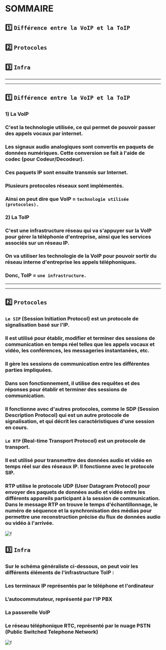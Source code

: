 # SOMMAIRE 
## 1️⃣ `Différence entre la VoIP et la ToIP`
## 2️⃣ `Protocoles`
## 3️⃣ `Infra`

***
***


## 1️⃣ `Différence entre la VoIP et la ToIP`

### 1) La VoIP

### C'est la technologie utilisée, ce qui permet de pouvoir passer des appels vocaux par internet.
### Les signaux audio analogiques sont convertis en paquets de données numériques. Cette conversion se fait à l'aide de codec (pour Codeur/Decodeur).
### Ces paquets IP sont ensuite transmis sur Internet.
### Plusieurs protocoles réseaux sont implémentés.
### Ainsi on peut dire que VoIP = `technologie utilisée (protocoles).`

### 2) La ToIP

### C'est une infrastructure réseau qui va s'appuyer sur la VoIP pour gérer la téléphonie d'entreprise, ainsi que les services associés sur un réseau IP.
### On va utiliser les technologie de la VoIP pour pouvoir sortir du réseau interne d'entreprise les appels téléphoniques.
### Donc, ToIP = `une infrastructure.`

***
***

## 2️⃣ `Protocoles`

### `Le SIP` (Session Initiation Protocol) est un protocole de signalisation basé sur l'IP.
### Il est utilisé pour établir, modifier et terminer des sessions de communication en temps réel telles que les appels vocaux et vidéo, les conférences, les messageries instantanées, etc.
### Il gère les sessions de communication entre les différentes parties impliquées.
### Dans son fonctionnement, il utilise des requêtes et des réponses pour établir et terminer des sessions de communication.
### Il fonctionne avec d'autres protocoles, comme le SDP (Session Description Protocol) qui est un autre protocole de signalisation, et qui décrit les caractéristiques d'une session en cours.

### `Le RTP` (Real-time Transport Protocol) est un protocole de transport.
### Il est utilisé pour transmettre des données audio et vidéo en temps réel sur des réseaux IP. Il fonctionne avec le protocole SIP.
### RTP utilise le protocole UDP (User Datagram Protocol) pour envoyer des paquets de données audio et vidéo entre les différents appareils participant à la session de communication. Dans le message RTP on trouve le temps d'échantillonnage, le numéro de séquence et la synchronisation des médias pour permettre une reconstruction précise du flux de données audio ou vidéo à l'arrivée.


![f](https://d33wubrfki0l68.cloudfront.net/6cc14709cd073b25be67330cdeb908f8638fc6a7/31426/assets/images/protocole-sip/lucidchart/9ca7f7c3-f1e7-4e86-92e7-c194871df934.png)


## 3️⃣ `Infra`

### Sur le schéma généraliste ci-dessous, on peut voir les différents éléments de l'infrastructure ToIP :

### Les terminaux IP représentés par le téléphone et l'ordinateur
### L’autocommutateur, représenté par l'IP PBX
### La passerelle VoIP
### Le réseau téléphonique RTC, représenté par le nuage PSTN (Public Switched Telephone Network)

![f](https://d33wubrfki0l68.cloudfront.net/2fb300b48f9fee61f67a744c1e6576f5eb1b12b6/decc1/assets/images/protocole-sip/lucidchart/fb60f8c4-32e1-4174-8b80-a6d140d65300.png)





